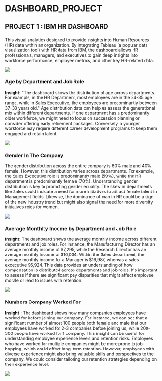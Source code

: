 # DASHBOARD_PROJECT
## PROJECT 1 : IBM HR DASHBOARD
### 
This visual analytics designed to provide insights into Human Resources (HR) data within an organization. By integrating Tableau (a popular data visualization tool) with HR data from IBM, the dashboard allows HR professionals, managers, and executives to gain deep insights into workforce performance, employee metrics, and other key HR-related data.

![](https://github.com/user-attachments/assets/54230df9-72b0-402a-b7f0-8331e3b2361a)

### Age by Department and Job Role
**Insight**: "The dashboard shows the distribution of age across departments. For example, in the HR Department, most employees are in the 34-35 age range, while in Sales Excecutive, the employees are predominantly between 37-38 years old."
Age distribution data can help us assess the generational mix within different departments. If one department has a predominantly older workforce, we might need to focus on succession planning or consider offering early retirement packages. Conversely, a younger workforce may require different career development programs to keep them engaged and retain talent.

![](https://github.com/user-attachments/assets/751d6318-a0ca-45de-bbb3-29bababb2d67)

### Gender In The Company
The gender distribution across the entire company is 60% male and 40% female. However, this distribution varies across departments. For example, the Sales Excecutive role is predominantly male (59%), while the HR department is predominantly female (70%).
Understanding gender distribution is key to promoting gender equality. The skew in departments like Sales could indicate a need for more initiatives to attract female talent in Management fields. Likewise, the dominance of man in HR could be a sign of the new industry trend but might also signal the need for more diversity initiatives roles for women.

![](https://github.com/user-attachments/assets/c83473aa-7d90-49eb-8245-ac15a0613a48)

### Average Monthlty Income by Department and Job Role
**Insight**: The dashboard shows the average monthly income across different departments and job roles. For instance, the Manufacturing Director has an average monthly income of $7,295, while the Research Director has an average monthly income of $16,034. Within the Sales department, the average monthly income for a Manager is $16,987, whereas a sales excecutive $6,924. 
This data provides an understanding of how compensation is distributed across departments and job roles. It's important to assess if there are significant pay disparities that might affect employee morale or lead to issues with retention.

![](https://github.com/user-attachments/assets/fffca259-5d59-4642-a6d7-62f579701806)

### Numbers Company Worked For
**Insight** : The dashboard shows how many companies employees have worked for before joining our company. For instance, we can see that a significant number of almost 100 people both female and male that our employees have worked for 2-3 companies before joining us, while 200-300 people have worked for 1 company.
This insight can be useful for understanding employee experience levels and retention risks. Employees who have worked for multiple companies might be more prone to job-hopping, which could affect long-term retention. However, employees with diverse experience might also bring valuable skills and perspectives to the company. We could consider tailoring our retention strategies depending on their experience level.

![](https://github.com/user-attachments/assets/a94c957d-72b2-4174-8e33-baa6e42cf00e)

